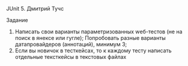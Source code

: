 JUnit 5. Дмитрий Тучс
   
Задание
1) Написать свои варианты параметризованных wеб-тестов (не на поиск в янексе или гугле); Попробовать разные варианты датапровайдеров (аннотаций), минимум 3;
2) Если вы новичок в тесткейсах, то к каждому тесту написать отдельные тексткейсы в текстовых файлах
